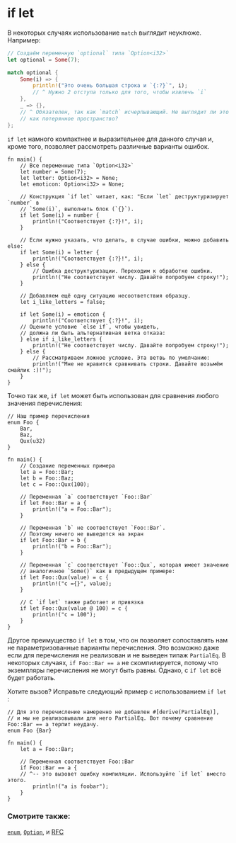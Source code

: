 # if let

В некоторых случаях использование `match` выглядит неуклюже. Например:

```rust
// Создаём переменную `optional` типа `Option<i32>`
let optional = Some(7);

match optional {
    Some(i) => {
        println!("Это очень большая строка и `{:?}`", i);
        // ^ Нужно 2 отступа только для того, чтобы извлечь `i`
    },
    _ => {},
    // ^ Обязателен, так как `match` исчерпывающий. Не выглядит ли это
    // как потерянное пространство?
};

```

`if let` намного компактнее и выразительнее для данного случая и, кроме того, позволяет рассмотреть различные варианты ошибок.

```rust,editable
fn main() {
    // Все переменные типа `Option<i32>`
    let number = Some(7);
    let letter: Option<i32> = None;
    let emoticon: Option<i32> = None;

    // Конструкция `if let` читает, как: "Если `let` деструктуризирует `number` в
    // `Some(i)`, выполнить блок (`{}`).
    if let Some(i) = number {
        println!("Соответствует {:?}!", i);
    }

    // Если нужно указать, что делать, в случае ошибки, можно добавить else:
    if let Some(i) = letter {
        println!("Соответствует {:?}!", i);
    } else {
        // Ошибка деструктуризации. Переходим к обработке ошибки.
        println!("Не соответствует числу. Давайте попробуем строку!");
    }

    // Добавляем ещё одну ситуацию несоответствия образцу.
    let i_like_letters = false;

    if let Some(i) = emoticon {
        println!("Соответствует {:?}!", i);
    // Оцените условие `else if`, чтобы увидеть,
    // должна ли быть альтернативная ветка отказа:
    } else if i_like_letters {
        println!("Не соответствует числу. Давайте попробуем строку!");
    } else {
        // Рассматриваем ложное условие. Эта ветвь по умолчанию:
        println!("Мне не нравится сравнивать строки. Давайте возьмём смайлик :)!");
    }
}
```

Точно так же, `if let` может быть использован для сравнения любого значения перечисления:

```rust,editable
// Наш пример перечисления
enum Foo {
    Bar,
    Baz,
    Qux(u32)
}

fn main() {
    // Создание переменных примера
    let a = Foo::Bar;
    let b = Foo::Baz;
    let c = Foo::Qux(100);
    
    // Переменная `a` соответствует `Foo::Bar`
    if let Foo::Bar = a {
        println!("a = Foo::Bar");
    }
    
    // Переменная `b` не соответствует `Foo::Bar`.
    // Поэтому ничего не выведется на экран
    if let Foo::Bar = b {
        println!("b = Foo::Bar");
    }
    
    // Переменная `c` соответствует `Foo::Qux`, которая имеет значение
    // аналогичное `Some()` как в предыдущем примере:
    if let Foo::Qux(value) = c {
        println!("c ={}", value);
    }

    // С `if let` также работает и привязка
    if let Foo::Qux(value @ 100) = c {
        println!("c = 100");
    }
}
```

Другое преимущество `if let` в том, что он позволяет сопоставлять нам не параметризованные варианты перечисления. Это возможно даже если для перечисления не реализован и не выведен типаж `PartialEq`. В некоторых случаях, `if Foo::Bar == a` не скомпилируется, потому что экземпляры перечисления не могут быть равны. Однако, с `if let` всё будет работать.

Хотите вызов? Исправьте следующий пример с использованием `if let `:

```rust,editable,ignore,mdbook-runnable
// Для это перечисление намеренно не добавлен #[derive(PartialEq)],
// и мы не реализовывали для него PartialEq. Вот почему сравнение Foo::Bar == a терпит неудачу.
enum Foo {Bar}

fn main() {
    let a = Foo::Bar;

    // Переменная соответствует Foo::Bar
    if Foo::Bar == a {
    // ^-- это вызовет ошибку компиляции. Используйте `if let` вместо этого.
        println!("a is foobar");
    }
}
```

### Смотрите также:

[`enum`], [`Option`], и [RFC]


[`enum`]: ../custom_types/enum.md
[RFC]: https://github.com/rust-lang/rfcs/pull/160
[`Option`]: ../std/option.md